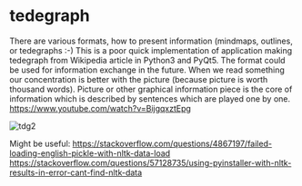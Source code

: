 # tedegraph
There are various formats, how to present information (mindmaps, outlines, or tedegraphs :-) This is a poor quick implementation of application making tedegraph from Wikipedia article in Python3 and PyQt5. The format could be used for information exchange in the future. When we read something our concentration is better with the picture (because picture is worth thousand words). Picture or other graphical information piece is the core of information which is described by sentences which are played one by one. https://www.youtube.com/watch?v=BijgqxztEpg

![tdg2](https://user-images.githubusercontent.com/2452010/92156021-9e4a6680-ee28-11ea-9d17-06cb4b1443ca.png)

Might be useful:
https://stackoverflow.com/questions/4867197/failed-loading-english-pickle-with-nltk-data-load
https://stackoverflow.com/questions/57128735/using-pyinstaller-with-nltk-results-in-error-cant-find-nltk-data
